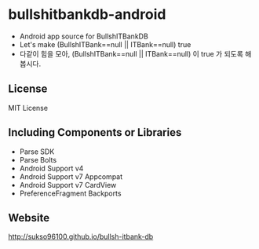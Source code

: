 # bullshitbankdb-android
- Android app source for BullshITBankDB
- Let's make (BullshITBank==null || ITBank==null) true
- 다같이 힘을 모아, (BullshITBank==null || ITBank==null) 이 true 가 되도록 해 봅시다.

## License
MIT License

## Including Components or Libraries
- Parse SDK
- Parse Bolts
- Android Support v4
- Android Support v7 Appcompat
- Android Support v7 CardView
- PreferenceFragment Backports

## Website
http://sukso96100.github.io/bullsh-itbank-db